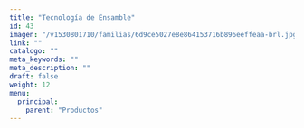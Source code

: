 ```yaml
---
title: "Tecnología de Ensamble"
id: 43
imagen: "/v1530801710/familias/6d9ce5027e8e864153716b896eeffeaa-brl.jpg"
link: ""
catalogo: ""
meta_keywords: ""
meta_description: ""
draft: false
weight: 12
menu:
  principal:
    parent: "Productos"
---
```

